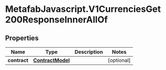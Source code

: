 # MetafabJavascript.V1CurrenciesGet200ResponseInnerAllOf

## Properties

Name | Type | Description | Notes
------------ | ------------- | ------------- | -------------
**contract** | [**ContractModel**](ContractModel.md) |  | [optional] 


